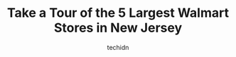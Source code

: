 ---
layout: ampstory
image: https://i0.wp.com/www.statenavi.com/wp-content/uploads/2023/05/walmart-supercenter-0-in-new-jersey-1685164976.jpeg?resize=640,853
author: techidn
featured: false
description: If you happen to be in New Jersey, USA, and looking for a massive Walmart store to fulfill your shopping needs, youre in luck! Weve compiled a list of the top five Largest Walmart location
title: Take a Tour of the 5 Largest Walmart Stores in New Jersey
cover:
   title: Take a Tour of the 5 Largest Walmart Stores in New Jersey
   subtitle: STATENAVI
   background: https://www.statenavi.com/wp-content/uploads/2023/05/walmart-supercenter-0-in-new-jersey-1685164976.jpeg

pages: 
 - layout: thirds
   top: <h1>#1 Walmart Supercenter</h1>
   bottom: "<p>Its good for me get there from my home less 20 minutes not bad</p>"
   background: https://www.statenavi.com/wp-content/uploads/2023/05/walmart-supercenter-1-in-new-jersey-1685164977.jpeg
   backgroundblur: true
 - layout: thirds
   top: <h1>#2 Walmart Supercenter</h1>
   bottom: "<p>The most stocked and varied Walmart in Bergen County. I love that there is a huge lot with ample parking, no matter how busy the store gets. It makes for a less stressful</p>"
   background: https://www.statenavi.com/wp-content/uploads/2023/05/walmart-supercenter-2-in-new-jersey-1685164978.jpeg
   cta:
      link: https://www.statenavi.com/take-a-tour-of-the-5-largest-walmart-stores-in-new-jersey/
      text: Take a Tour of the 5 Largest Walmart Stores in New Jersey
 - layout: thirds
   top: <h1>#3 Walmart Supercenter</h1>
   bottom: "<p>1 Teterboro Landing Dr, Teterboro, NJ 07608, United States</p>"
   background: https://www.statenavi.com/wp-content/uploads/2023/05/walmart-supercenter-3-in-new-jersey-1685164978.jpeg
   cta:
      link: https://www.statenavi.com/take-a-tour-of-the-5-largest-walmart-stores-in-new-jersey/
      text: Take a Tour of the 5 Largest Walmart Stores in New Jersey
 - layout: thirds
   top: <h1>#4 Walmart Supercenter</h1>
   bottom: "<p>1050 W Edgar Rd, Linden, NJ 07036, United States</p>"
   background: https://images.unsplash.com/photo-1553949345-eb786bb3f7ba?ixlib=rb-4.0.3&ixid=MnwxMjA3fDB8MHxwaG90by1wYWdlfHx8fGVufDB8fHx8&auto=format&fit=crop&w=640&h=853&q=80
   cta:
      link: https://www.statenavi.com/take-a-tour-of-the-5-largest-walmart-stores-in-new-jersey/
      text: Take a Tour of the 5 Largest Walmart Stores in New Jersey
 - layout: thirds
   top: <h1>#5 Walmart Supercenter</h1>
   bottom: "<p>174 Passaic St, Garfield, NJ 07026, United States</p>"
   background: https://images.unsplash.com/photo-1574169208507-84376144848b?ixlib=rb-4.0.3&ixid=MnwxMjA3fDB8MHxwaG90by1wYWdlfHx8fGVufDB8fHx8&auto=format&fit=crop&w=640&h=853&q=80
   cta:
      link: https://www.statenavi.com/take-a-tour-of-the-5-largest-walmart-stores-in-new-jersey/
      text: Take a Tour of the 5 Largest Walmart Stores in New Jersey
 - layout: thirds
   top: <h1>#6 Walmart</h1>
   bottom: "<p>360 US-9, Woodbridge Township, NJ 07095, United States</p>"
   background: https://images.unsplash.com/photo-1527067829737-402993088e6b?ixlib=rb-4.0.3&ixid=MnwxMjA3fDB8MHxwaG90by1wYWdlfHx8fGVufDB8fHx8&auto=format&fit=crop&w=640&h=853&q=80
   cta:
      link: https://www.statenavi.com/take-a-tour-of-the-5-largest-walmart-stores-in-new-jersey/
      text: Take a Tour of the 5 Largest Walmart Stores in New Jersey
 - layout: thirds
   top: <h1>#7 Walmart Supercenter</h1>
   bottom: "<p>979 US-1, North Brunswick Township, NJ 08902, United States</p>"
   background: https://images.unsplash.com/photo-1518640467707-6811f4a6ab73?ixlib=rb-4.0.3&ixid=MnwxMjA3fDB8MHxwaG90by1wYWdlfHx8fGVufDB8fHx8&auto=format&fit=crop&w=640&h=853&q=80
   cta:
      link: https://www.statenavi.com/take-a-tour-of-the-5-largest-walmart-stores-in-new-jersey/
      text: Take a Tour of the 5 Largest Walmart Stores in New Jersey
 - layout: thirds
   middle: Continue reading...
   background: https://images.unsplash.com/photo-1510906594845-bc082582c8cc?ixlib=rb-4.0.3&ixid=MnwxMjA3fDB8MHxwaG90by1wYWdlfHx8fGVufDB8fHx8&auto=format&fit=crop&w=640&h=853&q=80
   cta:
      link: https://www.statenavi.com/take-a-tour-of-the-5-largest-walmart-stores-in-new-jersey/
      text: Take a Tour of the 5 Largest Walmart Stores in New Jersey
      
---